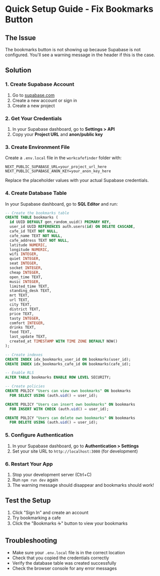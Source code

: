 # Quick Setup Guide - Fix Bookmarks Button

## The Issue
The bookmarks button is not showing up because Supabase is not configured. You'll see a warning message in the header if this is the case.

## Solution

### 1. Create Supabase Account
1. Go to [supabase.com](https://supabase.com)
2. Create a new account or sign in
3. Create a new project

### 2. Get Your Credentials
1. In your Supabase dashboard, go to **Settings > API**
2. Copy your **Project URL** and **anon/public key**

### 3. Create Environment File
Create a `.env.local` file in the `workcafefinder` folder with:

```
NEXT_PUBLIC_SUPABASE_URL=your_project_url_here
NEXT_PUBLIC_SUPABASE_ANON_KEY=your_anon_key_here
```

Replace the placeholder values with your actual Supabase credentials.

### 4. Create Database Table
In your Supabase dashboard, go to **SQL Editor** and run:

```sql
-- Create the bookmarks table
CREATE TABLE bookmarks (
  id UUID DEFAULT gen_random_uuid() PRIMARY KEY,
  user_id UUID REFERENCES auth.users(id) ON DELETE CASCADE,
  cafe_id TEXT NOT NULL,
  cafe_name TEXT NOT NULL,
  cafe_address TEXT NOT NULL,
  latitude NUMERIC,
  longitude NUMERIC,
  wifi INTEGER,
  quiet INTEGER,
  seat INTEGER,
  socket INTEGER,
  cheap INTEGER,
  open_time TEXT,
  music INTEGER,
  limited_time TEXT,
  standing_desk TEXT,
  mrt TEXT,
  url TEXT,
  city TEXT,
  district TEXT,
  price TEXT,
  tasty INTEGER,
  comfort INTEGER,
  drinks TEXT,
  food TEXT,
  last_update TEXT,
  created_at TIMESTAMP WITH TIME ZONE DEFAULT NOW()
);

-- Create indexes
CREATE INDEX idx_bookmarks_user_id ON bookmarks(user_id);
CREATE INDEX idx_bookmarks_cafe_id ON bookmarks(cafe_id);

-- Enable RLS
ALTER TABLE bookmarks ENABLE ROW LEVEL SECURITY;

-- Create policies
CREATE POLICY "Users can view own bookmarks" ON bookmarks
  FOR SELECT USING (auth.uid() = user_id);

CREATE POLICY "Users can insert own bookmarks" ON bookmarks
  FOR INSERT WITH CHECK (auth.uid() = user_id);

CREATE POLICY "Users can delete own bookmarks" ON bookmarks
  FOR DELETE USING (auth.uid() = user_id);
```

### 5. Configure Authentication
1. In your Supabase dashboard, go to **Authentication > Settings**
2. Set your site URL to `http://localhost:3000` (for development)

### 6. Restart Your App
1. Stop your development server (Ctrl+C)
2. Run `npm run dev` again
3. The warning message should disappear and bookmarks should work!

## Test the Setup
1. Click "Sign In" and create an account
2. Try bookmarking a cafe
3. Click the "Bookmarks ☕" button to view your bookmarks

## Troubleshooting
- Make sure your `.env.local` file is in the correct location
- Check that you copied the credentials correctly
- Verify the database table was created successfully
- Check the browser console for any error messages 